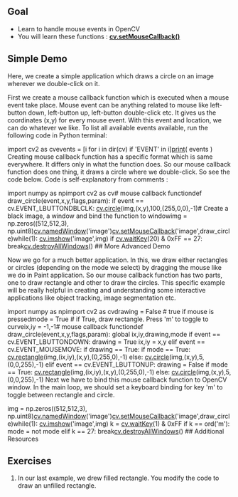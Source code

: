 
## Goal

* Learn to handle mouse events in OpenCV
* You will learn these functions : **[cv.setMouseCallback()](../../d7/dfc/group__highgui.html#ga89e7806b0a616f6f1d502bd8c183ad3e "Sets mouse handler for the specified window. ")**

## Simple Demo

Here, we create a simple application which draws a circle on an image wherever we double-click on it.

First we create a mouse callback function which is executed when a mouse event take place. Mouse event can be anything related to mouse like left-button down, left-button up, left-button double-click etc. It gives us the coordinates (x,y) for every mouse event. With this event and location, we can do whatever we like. To list all available events available, run the following code in Python terminal: 

import cv2 as cvevents = [i for i in dir(cv) if 'EVENT' in i][print](../../df/d57/namespacecv_1_1dnn.html#a43417dcaeb3c1e2a09b9d948e234c366 "../../df/d57/namespacecv_1_1dnn.html#a43417dcaeb3c1e2a09b9d948e234c366")( events ) Creating mouse callback function has a specific format which is same everywhere. It differs only in what the function does. So our mouse callback function does one thing, it draws a circle where we double-click. So see the code below. Code is self-explanatory from comments : 

import numpy as npimport cv2 as cv# mouse callback functiondef draw\_circle(event,x,y,flags,param): if event == cv.EVENT\_LBUTTONDBLCLK: [cv.circle](../../d6/d6e/group__imgproc__draw.html#gaf10604b069374903dbd0f0488cb43670 "../../d6/d6e/group__imgproc__draw.html#gaf10604b069374903dbd0f0488cb43670")(img,(x,y),100,(255,0,0),-1)# Create a black image, a window and bind the function to windowimg = np.zeros((512,512,3), np.uint8)[cv.namedWindow](../../d7/dfc/group__highgui.html#ga5afdf8410934fd099df85c75b2e0888b "../../d7/dfc/group__highgui.html#ga5afdf8410934fd099df85c75b2e0888b")('image')[cv.setMouseCallback](../../d7/dfc/group__highgui.html#ga89e7806b0a616f6f1d502bd8c183ad3e "../../d7/dfc/group__highgui.html#ga89e7806b0a616f6f1d502bd8c183ad3e")('image',draw\_circle)while(1): [cv.imshow](../../df/d24/group__highgui__opengl.html#gaae7e90aa3415c68dba22a5ff2cefc25d "../../df/d24/group__highgui__opengl.html#gaae7e90aa3415c68dba22a5ff2cefc25d")('image',img) if [cv.waitKey](../../d7/dfc/group__highgui.html#ga5628525ad33f52eab17feebcfba38bd7 "../../d7/dfc/group__highgui.html#ga5628525ad33f52eab17feebcfba38bd7")(20) & 0xFF == 27: break[cv.destroyAllWindows](../../d7/dfc/group__highgui.html#ga6b7fc1c1a8960438156912027b38f481 "../../d7/dfc/group__highgui.html#ga6b7fc1c1a8960438156912027b38f481")() ## More Advanced Demo

Now we go for a much better application. In this, we draw either rectangles or circles (depending on the mode we select) by dragging the mouse like we do in Paint application. So our mouse callback function has two parts, one to draw rectangle and other to draw the circles. This specific example will be really helpful in creating and understanding some interactive applications like object tracking, image segmentation etc. 

import numpy as npimport cv2 as cvdrawing = False # true if mouse is pressedmode = True # if True, draw rectangle. Press 'm' to toggle to curveix,iy = -1,-1# mouse callback functiondef draw\_circle(event,x,y,flags,param): global ix,iy,drawing,mode if event == cv.EVENT\_LBUTTONDOWN: drawing = True ix,iy = x,y elif event == cv.EVENT\_MOUSEMOVE: if drawing == True: if mode == True: [cv.rectangle](../../d6/d6e/group__imgproc__draw.html#gac865734d137287c0afb7682ff7b3db23 "../../d6/d6e/group__imgproc__draw.html#gac865734d137287c0afb7682ff7b3db23")(img,(ix,iy),(x,y),(0,255,0),-1) else: [cv.circle](../../d6/d6e/group__imgproc__draw.html#gaf10604b069374903dbd0f0488cb43670 "../../d6/d6e/group__imgproc__draw.html#gaf10604b069374903dbd0f0488cb43670")(img,(x,y),5,(0,0,255),-1) elif event == cv.EVENT\_LBUTTONUP: drawing = False if mode == True: [cv.rectangle](../../d6/d6e/group__imgproc__draw.html#gac865734d137287c0afb7682ff7b3db23 "../../d6/d6e/group__imgproc__draw.html#gac865734d137287c0afb7682ff7b3db23")(img,(ix,iy),(x,y),(0,255,0),-1) else: [cv.circle](../../d6/d6e/group__imgproc__draw.html#gaf10604b069374903dbd0f0488cb43670 "../../d6/d6e/group__imgproc__draw.html#gaf10604b069374903dbd0f0488cb43670")(img,(x,y),5,(0,0,255),-1) Next we have to bind this mouse callback function to OpenCV window. In the main loop, we should set a keyboard binding for key 'm' to toggle between rectangle and circle. 

img = np.zeros((512,512,3), np.uint8)[cv.namedWindow](../../d7/dfc/group__highgui.html#ga5afdf8410934fd099df85c75b2e0888b "../../d7/dfc/group__highgui.html#ga5afdf8410934fd099df85c75b2e0888b")('image')[cv.setMouseCallback](../../d7/dfc/group__highgui.html#ga89e7806b0a616f6f1d502bd8c183ad3e "../../d7/dfc/group__highgui.html#ga89e7806b0a616f6f1d502bd8c183ad3e")('image',draw\_circle)while(1): [cv.imshow](../../df/d24/group__highgui__opengl.html#gaae7e90aa3415c68dba22a5ff2cefc25d "../../df/d24/group__highgui__opengl.html#gaae7e90aa3415c68dba22a5ff2cefc25d")('image',img) k = [cv.waitKey](../../d7/dfc/group__highgui.html#ga5628525ad33f52eab17feebcfba38bd7 "../../d7/dfc/group__highgui.html#ga5628525ad33f52eab17feebcfba38bd7")(1) & 0xFF if k == ord('m'): mode = not mode elif k == 27: break[cv.destroyAllWindows](../../d7/dfc/group__highgui.html#ga6b7fc1c1a8960438156912027b38f481 "../../d7/dfc/group__highgui.html#ga6b7fc1c1a8960438156912027b38f481")() ## Additional Resources

## Exercises

1. In our last example, we drew filled rectangle. You modify the code to draw an unfilled rectangle.

